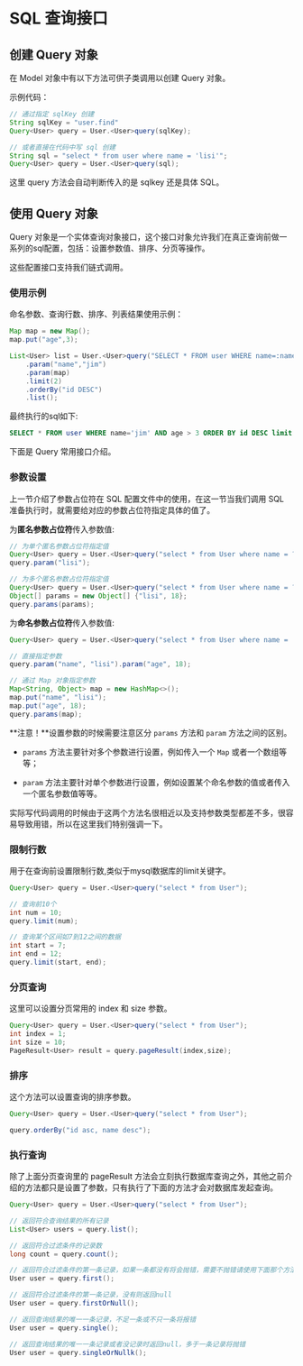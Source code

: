 # SQL 查询接口

## 创建 Query 对象

在 Model 对象中有以下方法可供子类调用以创建 Query 对象。

示例代码：

```java
// 通过指定 sqlKey 创建
String sqlKey = "user.find"
Query<User> query = User.<User>query(sqlKey);

// 或者直接在代码中写 sql 创建
String sql = "select * from user where name = 'lisi'";
Query<User> query = User.<User>query(sql);
```

这里 query 方法会自动判断传入的是 sqlkey 还是具体 SQL。

## 使用 Query 对象

Query 对象是一个实体查询对象接口，这个接口对象允许我们在真正查询前做一系列的sql配置，包括：设置参数值、排序、分页等操作。

这些配置接口支持我们链式调用。

### 使用示例

命名参数、查询行数、排序、列表结果使用示例：

```java
Map map = new Map();
map.put("age",3);

List<User> list = User.<User>query("SELECT * FROM user WHERE name=:name AND age > :age")
    .param("name","jim")
    .param(map)
    .limit(2)
    .orderBy("id DESC")
    .list();
```

最终执行的sql如下:
```sql
SELECT * FROM user WHERE name='jim' AND age > 3 ORDER BY id DESC limit 0,2 
```

下面是 Query 常用接口介绍。

### 参数设置

上一节介绍了参数占位符在 SQL 配置文件中的使用，在这一节当我们调用 SQL 准备执行时，就需要给对应的参数占位符指定具体的值了。

为**匿名参数占位符**传入参数值:

```java
// 为单个匿名参数占位符指定值
Query<User> query = User.<User>query("select * from User where name = ?");
query.param("lisi");

// 为多个匿名参数占位符指定值
Query<User> query = User.<User>query("select * from User where name = ? and age = ?");
Object[] params = new Object[] {"lisi", 18};
query.params(params);
```

为**命名参数占位符**传入参数值:

```java
Query<User> query = User.<User>query("select * from User where name = :name and age = :age");

// 直接指定参数
query.param("name", "lisi").param("age", 18);

// 通过 Map 对象指定参数
Map<String, Object> map = new HashMap<>();
map.put("name", "lisi");
map.put("age", 18);
query.params(map);
```

**注意！**设置参数的时候需要注意区分 `params` 方法和 `param` 方法之间的区别。

- `params` 方法主要针对多个参数进行设置，例如传入一个 `Map` 或者一个数组等等；

- `param` 方法主要针对单个参数进行设置，例如设置某个命名参数的值或者传入一个匿名参数值等等。

实际写代码调用的时候由于这两个方法名很相近以及支持参数类型都差不多，很容易导致用错，所以在这里我们特别强调一下。

### 限制行数

用于在查询前设置限制行数,类似于mysql数据库的limit关键字。

```java
Query<User> query = User.<User>query("select * from User");

// 查询前10个
int num = 10;
query.limit(num);

// 查询某个区间如7到12之间的数据
int start = 7;
int end = 12;
query.limit(start, end);

```

### 分页查询

这里可以设置分页常用的 index 和 size 参数。

```java
Query<User> query = User.<User>query("select * from User");
int index = 1;
int size = 10;
PageResult<User> result = query.pageResult(index,size);
```

### 排序

这个方法可以设置查询的排序参数。

```java
Query<User> query = User.<User>query("select * from User");

query.orderBy("id asc, name desc");
```

### 执行查询

除了上面分页查询里的 pageResult 方法会立刻执行数据库查询之外，其他之前介绍的方法都只是设置了参数，只有执行了下面的方法才会对数据库发起查询。

```java
Query<User> query = User.<User>query("select * from User");

// 返回符合查询结果的所有记录
List<User> users = query.list();

// 返回符合过滤条件的记录数
long count = query.count();

// 返回符合过滤条件的第一条记录，如果一条都没有将会抛错，需要不抛错请使用下面那个方法
User user = query.first();

// 返回符合过滤条件的第一条记录，没有则返回null
User user = query.firstOrNull();

// 返回查询结果的唯一一条记录，不足一条或不只一条将报错
User user = query.single();

// 返回查询结果的唯一一条记录或者没记录时返回null，多于一条记录将抛错
User user = query.singleOrNullk();
```
